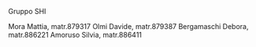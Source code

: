 Gruppo SHI

Mora Mattia, matr.879317
Olmi Davide, matr.879387
Bergamaschi Debora, matr.886221 
Amoruso Silvia, matr.886411 
